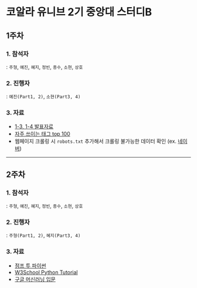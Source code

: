 # 코알라 유니브 2기 중앙대 스터디B
## 1주차
### 1. 참석자     
: `주형`, `예진`, `혜지`, `정빈`, `종수`, `소현`, `상호`
### 2. 진행자     
: `예진(Part1, 2)`, `소현(Part3, 4)`
### 3. 자료
- [1-3, 1-4 발표자료](https://github.com/CoodingPenguin/coala-univ-2/blob/master/week1/material/week1_part_3%2C4_sohyun.pdf)
- [자주 쓰이는 태그 top 100](https://www.advancedwebranking.com/html/)
- 웹페이지 크롤링 시 `robots.txt` 추가해서 크롤링 불가능한 데이터 확인 (ex. [네이버](https://www.naver.com/robots.txt))
----
## 2주차
### 1. 참석자
: `주형`, `예진`, `혜지`, `정빈`, `종수`, `소현`, `상호`
### 2. 진행자
: `주형(Part1, 2)`, `혜지(Part3, 4)`
### 3. 자료
- [점프 투 파이썬](https://wikidocs.net/book/1)
- [W3School Python Tutorial](https://www.w3schools.com/python/default.asp)
- [구글 머신러닝 입문](https://developers.google.com/machine-learning/crash-course?hl=ko)